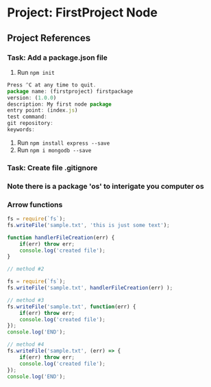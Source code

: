 # Project: FirstProject Node

## Project References

### Task: Add a package.json file

1. Run ```npm init```

```Javascript
Press ^C at any time to quit.
package name: (firstproject) firstpackage
version: (1.0.0)
description: My first node package
entry point: (index.js)
test command:
git repository:
keywords:
```

1. Run ```npm install express --save```
2. Run ```npm i mongodb --save```

### Task: Create file .gitignore

### Note there is a package 'os' to interigate you computer os

### Arrow functions

```javascript
fs = require(`fs`);
fs.writeFile('sample.txt', 'this is just some text');

function handlerFileCreation(err) {
    if(err) throw err;
    console.log('created file');
}

// method #2

fs = require(`fs`);
fs.writeFile('sample.txt', handlerFileCreation(err) );

// method #3
fs.writeFile('sample.txt', function(err) {
    if(err) throw err;
    console.log('created file');
});
console.log('END');

// method #4
fs.writeFile('sample.txt', (err) => {
    if(err) throw err;
    console.log('created file');
});
console.log('END');
